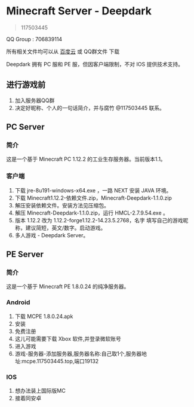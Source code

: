 # Minecraft Server - Deepdark 
> 117503445
    
QQ Group : 706839114
    
所有相关文件均可以从 [百度云](https://pan.baidu.com/s/1wxHs4_82EE-GoWCbGBxEmg) 或 QQ群文件 下载
    
Deepdark 拥有 PC 服和 PE 服，但因客户端限制，不对 IOS 提供技术支持。
## 进行游戏前
1. 加入服务器QQ群
2. 决定好昵称、个人的一句话简介，并与腐竹 @117503445 联系。
## PC Server
### 简介
这是一个基于 Minecraft PC 1.12.2 的工业生存服务器。当前版本1.1。
### 客户端
1. 下载 jre-8u191-windows-x64.exe ，一路 NEXT 安装 JAVA 环境。
2. 下载 Minecraft1.12.2-依赖文件.zip，Minecraft-Deepdark-1.1.0.zip
3. 解压安装依赖文件。安装方法见压缩包。
4. 解压 Minecraft-Deepdark-1.1.0.zip，运行 HMCL-2.7.9.54.exe 。
5. 版本 1.12.2 改为 1.12.2-forge1.12.2-14.23.5.2768，名字 填写自己的游戏昵称，建议简短，英文/数字。启动游戏。
6. 多人游戏 - Deepdark Server。
## PE Server
### 简介
这是一个基于 Minecraft PE 1.8.0.24 的纯净服务器。
### Android
1. 下载 MCPE 1.8.0.24.apk
2. 安装
3. 免费注册
4. 这儿可能需要下载 Xbox 软件,并登录微软账号
5. 进入游戏
6. 游戏-服务器-添加服务器,服务器名称:自己取1个,服务器地址:mcpe.117503445.top,端口19132
### IOS
1. 想办法装上国际版MC
2. 接着同安卓
